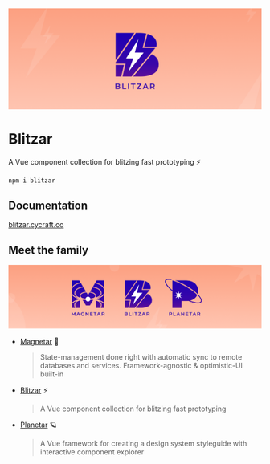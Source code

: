 ![hero](media/blitzar-hero.png?raw=true)

# Blitzar

A Vue component collection for blitzing fast prototyping ⚡

```sh
npm i blitzar
```

## Documentation

[blitzar.cycraft.co](https://blitzar.cycraft.co)

## Meet the family

![](media/familar-hero.png?raw=true)

- [Magnetar](https://github.com/cycraft/magnetar) 🌟
  > State-management done right with automatic sync to remote databases and services. Framework-agnostic & optimistic-UI built-in
- [Blitzar](https://github.com/cycraft/blitzar) ⚡️
  > A Vue component collection for blitzing fast prototyping
- [Planetar](https://github.com/cycraft/planetar) 🪐
  > A Vue framework for creating a design system styleguide with interactive component explorer
